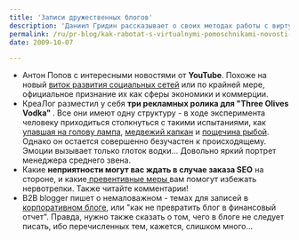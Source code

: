 ```yaml
---
title: 'Записи дружественных блогов'
description: 'Даниил Гридин рассказывает о своих методах работы с виртуальными помощниками. Как ставить задачу, как оценивать выполнение. Какие бывают категории работы и схемы оплаты. Не  руководство к действию, но материал для размышления!'
permalink: /ru/pr-blog/kak-rabotat-s-virtualnymi-pomoschnikami-novosti-ot-youtube-takzhe-pro-vodku-i-seo
date: 2009-10-07

---
```


<ul>
<li>Антон Попов с интересными новостями от <strong>YouTube</strong>. Похоже на новый <a href="http://blog.antonpopov.com/populyarnye-video-na-youtube-obespechivayutsya-dengami/">виток развития социальных сетей</a> или по крайней мере, официальное признание их как сферы экономики и коммерции.</li>
<li>КреаЛог разместил у себя <strong>три рекламных ролика для "Three Olives Vodka" </strong>. Все они имеют одну структуру - в ходе эксперимента человеку приходиться столкнуться с такими испытаниями, как <a href="http://blog.peklama.in/?p=496">упавшая на голову лампа</a>, <a href="http://blog.peklama.in/?p=495">медвежий капкан</a> и <a href="http://blog.peklama.in/?p=494">пощечина рыбой</a>. Однако он остается совершенно безучастен к происходящему. Эмоции вызывает только глоток водки... Довольно яркий портрет менеджера среднего звена. </li>
<li>Какие  <strong>неприятности могут вас ждать в случае заказа SEO</strong> на стороне, и какие<a href="http://saminsky.ru/archives/600#comments"> превентивные меры </a> вам помогут избежать нервотрепки. Также читайте комментарии!</li>
<li>B2B blogger  пишет о немаловажном - темах для записей в <a href="http://b2blogger.com/blog/?p=456">корпоративном блоге</a>, или "как не превратить блог в финансовый отчет". Правда, нужно также сказать о том, чего в блоге не следует писать, ибо перечисленных тем, кажется, слишком много... <strong></strong></li>
</ul>

